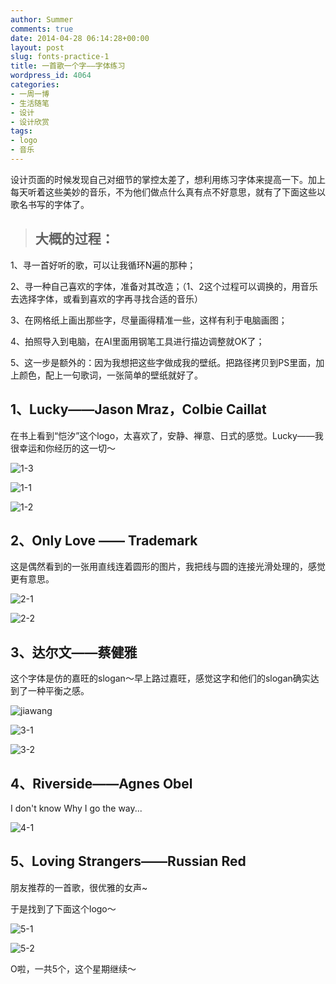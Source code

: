 ```yaml
---
author: Summer
comments: true
date: 2014-04-28 06:14:28+00:00
layout: post
slug: fonts-practice-1
title: 一首歌一个字——字体练习
wordpress_id: 4064
categories:
- 一周一博
- 生活随笔
- 设计
- 设计欣赏
tags:
- logo
- 音乐
---
```


设计页面的时候发现自己对细节的掌控太差了，想利用练习字体来提高一下。加上每天听着这些美妙的音乐，不为他们做点什么真有点不好意思，就有了下面这些以歌名书写的字体了。


> 

> 
> ## **大概的过程：**
> 
> 
1、寻一首好听的歌，可以让我循环N遍的那种；

2、寻一种自己喜欢的字体，准备对其改造；（1、2这个过程可以调换的，用音乐去选择字体，或看到喜欢的字再寻找合适的音乐）

3、在网格纸上画出那些字，尽量画得精准一些，这样有利于电脑画图；

4、拍照导入到电脑，在AI里面用钢笔工具进行描边调整就OK了；

5、这一步是额外的：因为我想把这些字做成我的壁纸。把路径拷贝到PS里面，加上颜色，配上一句歌词，一张简单的壁纸就好了。




## 1、Lucky——Jason Mraz，Colbie Caillat


在书上看到“恺汐”这个logo，太喜欢了，安静、禅意、日式的感觉。Lucky——我很幸运和你经历的这一切～

![1-3](/wp-content/uploads/2014/04/1-3.jpg)

![1-1](/wp-content/uploads/2014/04/1-1.jpg)

![1-2](/wp-content/uploads/2014/04/1-2.png)


## 2、Only Love —— Trademark


这是偶然看到的一张用直线连着圆形的图片，我把线与圆的连接光滑处理的，感觉更有意思。

![2-1](/wp-content/uploads/2014/04/2-1.jpg)

![2-2](/wp-content/uploads/2014/04/2-2.jpg)


## 3、达尔文——蔡健雅


这个字体是仿的嘉旺的slogan～早上路过嘉旺，感觉这字和他们的slogan确实达到了一种平衡之感。

![jiawang](/wp-content/uploads/2014/04/jiawang.jpg)

![3-1](/wp-content/uploads/2014/04/3-1.jpg)

![3-2](/wp-content/uploads/2014/04/3-2.jpg)


## 4、Riverside——Agnes Obel


I don't know Why I go the way...

![4-1](/wp-content/uploads/2014/04/4-1.jpg)


## 5、Loving Strangers——Russian Red


朋友推荐的一首歌，很优雅的女声~

于是找到了下面这个logo～

![5-1](/wp-content/uploads/2014/04/5-1.jpg)

![5-2](/wp-content/uploads/2014/04/5-2.jpg)

O啦，一共5个，这个星期继续～
